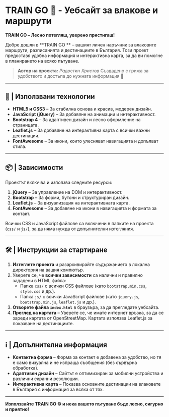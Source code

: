 # TRAIN GO  🚆 - Уебсайт за влакове и маршрути

**TRAIN GO  – Лесно потегляш, уверено пристигаш!**

Добре дошли в **TRAIN GO ** – вашият личен наръчник за влаковите маршрути, разписанията и дестинациите в България. Този проект предоставя удобна информация и интерактивна карта, за да ви помогне в планирането на всяко пътуване.

> **Автор на проекта:** *Радостин Христов*
> Създадено с грижа за удобството и достъпа до нужната информация 🚄

---

## 🚀 | Използвани технологии

- **HTML5 и CSS3** – За стабилна основа и красив, модерен дизайн.
- **JavaScript (jQuery)** – За добавяне на анимации и интерактивност.
- **Bootstrap 4** – За адаптивен дизайн и лесно оформление на страницата.
- **Leaflet.js** – За добавяне на интерактивна карта с всички важни дестинации.
- **FontAwesome** – За икони, които улесняват навигацията и допълват стила.

---

## 📦 | Зависимости

Проектът включва и използва следните ресурси:
1. **jQuery** – За управление на DOM и интерактивност.
2. **Bootstrap** – За форми, бутони и структуриран дизайн.
3. **Leaflet.js** – За визуализация на интерактивната карта.
4. **FontAwesome** – За добавяне на икони в навигацията и формата за контакт.

Всички CSS и JavaScript файлове са включени в папките на проекта (`css/` и `js/`), за да няма нужда от допълнителни изтегляния.

---

## 🛠️ | Инструкции за стартиране

1. **Изтеглете проекта** и разархивирайте съдържанието в локална директория на вашия компютър.
2. Уверете се, че **всички зависимости** са налични и правилно зададени в HTML файла:
   - Папка `css/` с всички CSS файлове (като `bootstrap.min.css`, `style.css` и др.).
   - Папка `js/` с всички JavaScript файлове (като `jquery.js`, `bootstrap.min.js`, `leaflet.js` и др.).
3. **Отворете файла `index.html`** в браузъра, за да прегледате уебсайта.
4. **Преглед на картата** – Уверете се, че имате интернет връзка, за да се зареди картата от OpenStreetMap. Картата използва Leaflet.js за показване на дестинациите.

---

## ℹ️ | Допълнителна информация

- **Контактна форма** – Форма за контакт е добавена за удобство, но тя е само визуална и не изпраща съобщения (без сървърна обработка).
- **Адаптивен дизайн** – Сайтът е оптимизиран за мобилни устройства и различни екранни резолюции.
- **Интерактивна карта** – Показва основните дестинации на влаковете в България с информация за всяка от тях.

---

**Използвайте TRAIN GO © и нека вашето пътуване бъде лесно, сигурно и приятно!**
